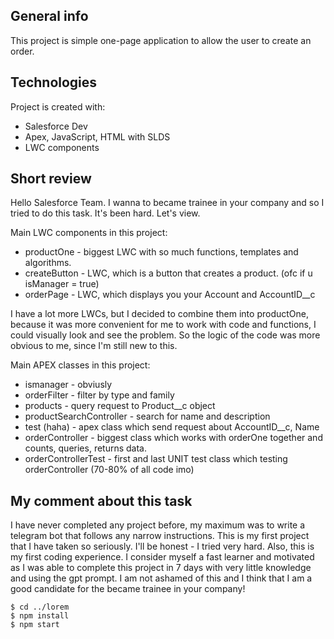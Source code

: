 ## General info
This project is simple one-page application to allow the user to create an order.
	
## Technologies
Project is created with:
* Salesforce Dev
* Apex, JavaScript, HTML with SLDS
* LWC components
	
## Short review

Hello Salesforce Team. I wanna to became trainee in your company and so I tried to do this task. It's been hard. Let's view.

Main LWC components in this project:
* productOne - biggest LWC with so much functions, templates and algorithms.
* createButton - LWC, which is a button that creates a product. (ofc if u isManager = true)
* orderPage - LWC, which displays you your Account and AccountID__c

I have a lot more LWCs, but I decided to combine them into productOne, because it was more convenient for me to work with code and functions, I could visually look and see the problem. So the logic of the code was more obvious to me, since I'm still new to this.

Main APEX classes in this project:
* ismanager - obviusly
* orderFilter - filter by type and family
* products - query request to Product__c object
* productSearchController - search for name and description
* test (haha) - apex class which send request about AccountID__c, Name
* orderController - biggest class which works with orderOne together and counts, queries, returns data.
* orderControllerTest - first and last UNIT test class which testing orderController (70-80% of all code imo)


## My comment about this task
I have never completed any project before, my maximum was to write a telegram bot that follows any narrow instructions. This is my first project that I have taken so seriously. I'll be honest - I tried very hard. Also, this is my first coding experience. I consider myself a fast learner and motivated as I was able to complete this project in 7 days with very little knowledge and using the gpt prompt. I am not ashamed of this and I think that I am a good candidate for the became trainee in your company!
```
$ cd ../lorem
$ npm install
$ npm start
